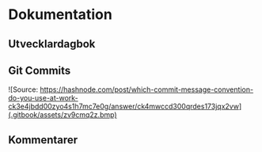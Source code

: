 # Dokumentation

## Utvecklardagbok

## Git Commits

![Source: https://hashnode.com/post/which-commit-message-convention-do-you-use-at-work-ck3e4jbdd00zyo4s1h7mc7e0g/answer/ck4mwccd300qrdes173jqx2vw](.gitbook/assets/zv9cmq2z.bmp)

## Kommentarer

